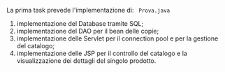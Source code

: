 La prima task prevede l'implementazione di: 
<code> Prova.java </code>
<ol>
  <li> implementazione del Database tramite SQL; </li>
  <li> implementazione del DAO per il bean delle copie;</li>
  <li> implementazione delle Servlet per il connection pool e per la gestione del catalogo; </li>
  <li> implementazione delle JSP per il controllo del catalogo e la visualizzazione dei dettagli del singolo prodotto.</li>
</ol>
